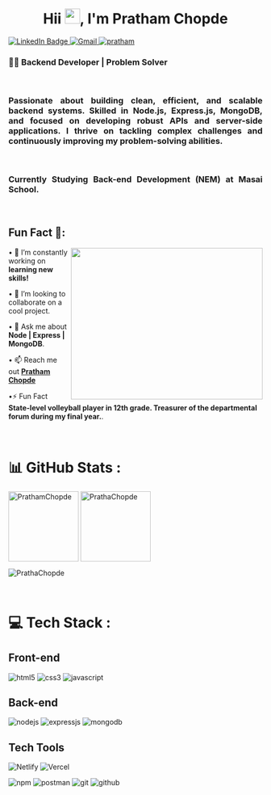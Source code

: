 <h1 align="center" >Hii <img src="https://media.giphy.com/media/hvRJCLFzcasrR4ia7z/giphy.gif" width="30px"/>, I'm Pratham Chopde</h1>

<div id="header" >
<div id="badges">
  <a href="https://linkedin.com/in/pratham-chopde-4b64a3256/">
    <img src="https://img.shields.io/badge/LinkedIn-blue?style=for-the-badge&logo=linkedin&logoColor=white" alt="LinkedIn Badge"/>
  </a>
  <a href="mailto:prathamchopde31@gmail.com">
    <img src="https://img.shields.io/badge/Gmail-D14836?style=for-the-badge&logo=gmail&logoColor=white" title="Gmail"  alt="Gmail"/>
  </a>
  <a href="your-twitter-URL">
    <img src="https://img.shields.io/badge/Portfolio-18A303?style=for-the-badge&logo=ionic&logoColor=white" alt="pratham" />
  </a>
</div>
<img src="https://komarev.com/ghpvc/?username=pratham1916&style=flat-square&color=blue" alt=""/>
</div>


<h3 align="justify">👨‍💻 Backend Developer | Problem Solver</h3>
<br>
<h3 align="justify">Passionate about building clean, efficient, and scalable backend systems. Skilled in Node.js, Express.js, MongoDB, and focused on developing robust APIs and server-side applications. I thrive on tackling complex challenges and continuously improving my problem-solving abilities.</h3>
<br>
<h3 align="justify">Currently Studying Back-end Development (NEM) at Masai School.</h3>

<br>

## Fun Fact 🎈:
<img align="right" width="380px" height="300px" src="https://cdn.jsdelivr.net/gh/bdfd/Personal_Image_Repo/8.Cool-Animation/Keep_Coding.gif" width = 320px> 

• 🔭 I’m constantly working on <b>learning new skills!</b> <br/>

• 👯 I’m looking to collaborate on a cool project.<br/>

• 💬 Ask me about <b>Node | Express | MongoDB</b>.<br/>

• 📫 Reach me out <a href="https://linkedin.com/in/pratham-chopde-4b64a3256/"><b>Pratham Chopde</b></a><br/>

•⚡ Fun Fact <b>State-level volleyball player in 12th grade.
Treasurer of the departmental forum during my final year.</b>.<br/>
<br>
<br> 


# 📊 GitHub Stats :

<p >
    <img align="center" src="https://github-readme-stats.vercel.app/api?username=ThePratham28&show_icons=true&include_all_commits=true&count_private=true&hide=issues,contribs&border_radius=0&locale=en&theme=dark" alt="PrathamChopde" height="139"/>
    <img align="center" src="https://github-readme-stats.vercel.app/api/top-langs/?username=ThePratham28&layout=compact&hide=Shell&border_radius=0&theme=dark" alt="PrathaChopde" height="139" />
</p>
<p><img align="center" src="https://github-readme-streak-stats.herokuapp.com/?username=ThePratham28&theme=dark" alt="PrathaChopde" /></p>

<br>


# 💻 Tech Stack :

<h2>Front-end</h2>

<p>
    <img src="https://img.shields.io/badge/HTML5-E34F26?style=for-the-badge&logo=html5&logoColor=white" alt="html5" />
    <img src="https://img.shields.io/badge/CSS3-1572B6?style=for-the-badge&logo=css3&logoColor=white" alt="css3" />
    <img src="https://img.shields.io/badge/JavaScript-323330?style=for-the-badge&logo=javascript&logoColor=F7DF1E" alt="javascript" />
</p>
<h2>Back-end</h2>
<p>
<img src="https://img.shields.io/badge/Node.js-339933?style=for-the-badge&logo=nodedotjs&logoColor=white" alt="nodejs" />
    <img src="https://img.shields.io/badge/Express.js-000000?style=for-the-badge&logo=express&logoColor=white" alt="expressjs" />
    <img src="https://img.shields.io/badge/MongoDB-4EA94B?style=for-the-badge&logo=mongodb&logoColor=white" alt="mongodb" />
</p>
<h2>Tech Tools</h2>
<p>
  
![Netlify](https://img.shields.io/badge/netlify-%23000000.svg?style=for-the-badge&logo=netlify&logoColor=#00C7B7 "Netlify")
![Vercel](https://img.shields.io/badge/vercel-%23000000.svg?style=for-the-badge&logo=vercel&logoColor=white "Vercel")

<img src="https://img.shields.io/badge/npm-CB3837?style=for-the-badge&logo=npm&logoColor=white" alt="npm" /> <img src="https://img.shields.io/badge/Postman-FF6C37?style=for-the-badge&logo=Postman&logoColor=white" alt="postman" /> <img src="https://img.shields.io/badge/Git-f44d27?style=for-the-badge&logo=git&logoColor=white" alt="git" /> <img src="https://img.shields.io/badge/GitHub-100000?style=for-the-badge&logo=github&logoColor=white" alt="github" />

